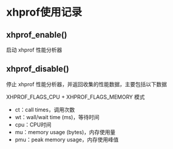 # xhprof使用记录

## xhprof_enable()

启动 xhprof 性能分析器 

## xhprof_disable()

停止 xhprof 性能分析器，并返回收集的性能数据，主要包括以下数据

XHPROF_FLAGS_CPU + XHPROF_FLAGS_MEMORY 模式

* ct：call times，调用次数
* wt：wall/wait time (ms)，等待时间
* cpu：CPU时间
* mu：memory usage (bytes)，内存使用量
* pmu：peak memory usage，内存使用峰值


